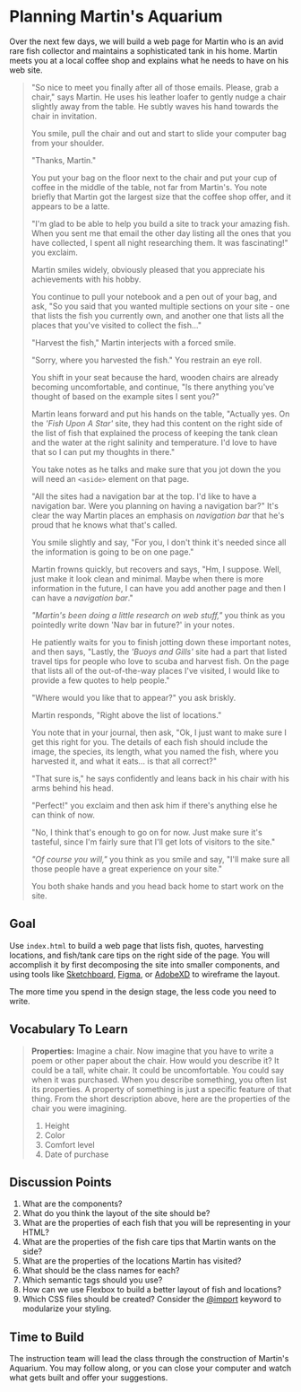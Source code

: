 # Planning Martin's Aquarium

Over the next few days, we will build a web page for Martin who is an avid rare fish collector and maintains a sophisticated tank in his home. Martin meets you at a local coffee shop and explains what he needs to have on his web site.

> "So nice to meet you finally after all of those emails. Please, grab a chair," says Martin. He uses his leather loafer to gently nudge a chair slightly away from the table. He subtly waves his hand towards the chair in invitation.
>
> You smile, pull the chair and out and start to slide your computer bag from your shoulder.
>
> "Thanks, Martin."
>
> You put your bag on the floor next to the chair and put your cup of coffee in the middle of the table, not far from Martin's. You note briefly that Martin got the largest size that the coffee shop offer, and it appears to be a latte.
>
> "I'm glad to be able to help you build a site to track your amazing fish. When you sent me that email the other day listing all the ones that you have collected, I spent all night researching them. It was fascinating!" you exclaim.
>
> Martin smiles widely, obviously pleased that you appreciate his achievements with his hobby.
>
> You continue to pull your notebook and a pen out of your bag, and ask, "So you said that you wanted multiple sections on your site - one that lists the fish you currently own, and another one that lists all the places that you've visited to collect the fish..."
>
> "Harvest the fish," Martin interjects with a forced smile.
>
> "Sorry, where you harvested the fish." You restrain an eye roll.
>
> You shift in your seat because the hard, wooden chairs are already becoming uncomfortable, and continue, "Is there anything you've thought of based on the example sites I sent you?"
>
> Martin leans forward and put his hands on the table, "Actually yes. On the _'Fish Upon A Star'_ site, they had this content on the right side of the list of fish that explained the process of keeping the tank clean and the water at the right salinity and temperature. I'd love to have that so I can put my thoughts in there."
>
> You take notes as he talks and make sure that you jot down the you will need an `<aside>` element on that page.
>
> "All the sites had a navigation bar at the top. I'd like to have a navigation bar. Were you planning on having a navigation bar?" It's clear the way Martin places an emphasis on _navigation bar_ that he's proud that he knows what that's called.
>
> You smile slightly and say, "For you, I don't think it's needed since all the information is going to be on one page."
>
> Martin frowns quickly, but recovers and says, "Hm, I suppose. Well, just make it look clean and minimal. Maybe when there is more information in the future, I can have you add another page and then I can have a _navigation bar_."
>
> _"Martin's been doing a little research on web stuff,"_ you think as you pointedly write down 'Nav bar in future?' in your notes.
>
> He patiently waits for you to finish jotting down these important notes, and then says, "Lastly, the _'Buoys and Gills'_ site had a part that listed travel tips for people who love to scuba and harvest fish. On the page that lists all of the out-of-the-way places I've visited, I would like to provide a few quotes to help people."
>
> "Where would you like that to appear?" you ask briskly.
>
> Martin responds, "Right above the list of locations."
>
> You note that in your journal, then ask, "Ok, I just want to make sure I get this right for you. The details of each fish should include the image, the species, its length, what you named the fish, where you harvested it, and what it eats... is that all correct?"
>
> "That sure is," he says confidently and leans back in his chair with his arms behind his head.
>
> "Perfect!" you exclaim and then ask him if there's anything else he can think of now.
>
> "No, I think that's enough to go on for now. Just make sure it's tasteful, since I'm fairly sure that I'll get lots of visitors to the site."
>
> _"Of course you will,"_ you think as you smile and say, "I'll make sure all those people have a great experience on your site."
>
> You both shake hands and you head back home to start work on the site.

## Goal

Use `index.html` to build a web page that lists fish, quotes, harvesting locations, and fish/tank care tips on the right side of the page. You will accomplish it by first decomposing the site into smaller components, and using tools like [Sketchboard](https://sketchboard.io/), [Figma](https://Figma.com), or [AdobeXD](https://www.adobe.com/products/xd.html) to wireframe the layout.

The more time you spend in the design stage, the less code you need to write.

## Vocabulary To Learn

> **Properties:** Imagine a chair. Now imagine that you have to write a poem or other paper about the chair. How would you describe it? It could be a tall, white chair. It could be uncomfortable. You could say when it was purchased. When you describe something, you often list its properties. A property of something is just a specific feature of that thing. From the short description above, here are the properties of the chair you were imagining.
>   1. Height
>   1. Color
>   1. Comfort level
>   1. Date of purchase

## Discussion Points

1. What are the components?
1. What do you think the layout of the site should be?
1. What are the properties of each fish that you will be representing in your HTML?
1. What are the properties of the fish care tips that Martin wants on the side?
1. What are the properties of the locations Martin has visited?
1. What should be the class names for each?
1. Which semantic tags should you use?
1. How can we use Flexbox to build a better layout of fish and locations?
1. Which CSS files should be created? Consider the [@import](https://www.w3schools.com/csSref/pr_import_rule.asp) keyword to modularize your styling.

## Time to Build

The instruction team will lead the class through the construction of Martin's Aquarium. You may follow along, or you can close your computer and watch what gets built and offer your suggestions.